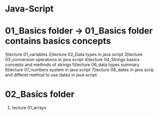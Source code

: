# Java-Script

# 01_Basics folder -> 01_Basics folder contains basics concepts 

1)lecture 01_variables
2)lecture 02_Data types in java script
3)lecture 03_conversion operations in java script
4)lecture 04_Strings basics concepts and methods of strings 
5)lecture 06_data types summary
6)lecture 07_numbers system in java script 
7)lecture 08_dates in java scrip and differet method to use dates in java script

# 02_Basics folder
1) lecture 01_arrays
